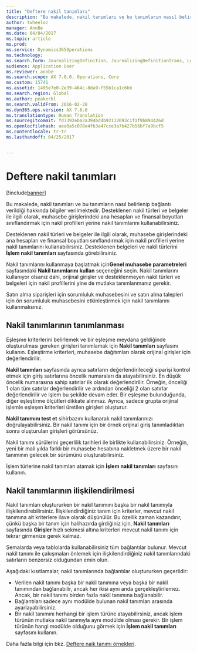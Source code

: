```yaml
---
title: "Deftere nakil tanımları"
description: "Bu makalede, nakil tanımları ve bu tanımların nasıl belirlenip bağlantı verildiği hakkında bilgiler verilmektedir. Desteklenen nakil türleri ve belgeler ile ilgili olarak, muhasebe girişlerindeki ana hesapları ve finansal boyutları sınıflandırmak için nakil profilleri yerine nakil tanımlarını kullanabilirsiniz."
author: twheeloc
manager: AnnBe
ms.date: 04/04/2017
ms.topic: article
ms.prod: 
ms.service: Dynamics365Operations
ms.technology: 
ms.search.form: JournalizingDefinition, JournalizingDefinitionTrans, LedgerParameters
audience: Application User
ms.reviewer: annbe
ms.search.scope: AX 7.0.0, Operations, Core
ms.custom: 15741
ms.assetid: 1495e7e0-2e39-464c-8da9-f55b1ca1c6bb
ms.search.region: Global
ms.author: peakerbl
ms.search.validFrom: 2016-02-28
ms.dyn365.ops.version: AX 7.0.0
ms.translationtype: Human Translation
ms.sourcegitcommit: fd3392eba3a394bd4b92112093c1f1f9b894426d
ms.openlocfilehash: aea0a5c078e4fb3a47cce3a7b427b56bf7a9bcf5
ms.contentlocale: tr-tr
ms.lasthandoff: 04/25/2017


---
```


# <a name="posting-definitions"></a>Deftere nakil tanımları

[!include[banner](../includes/banner.md)]


Bu makalede, nakil tanımları ve bu tanımların nasıl belirlenip bağlantı verildiği hakkında bilgiler verilmektedir. Desteklenen nakil türleri ve belgeler ile ilgili olarak, muhasebe girişlerindeki ana hesapları ve finansal boyutları sınıflandırmak için nakil profilleri yerine nakil tanımlarını kullanabilirsiniz.

Desteklenen nakil türleri ve belgeler ile ilgili olarak, muhasebe girişlerindeki ana hesapları ve finansal boyutları sınıflandırmak için nakil profilleri yerine nakil tanımlarını kullanabilirsiniz. Desteklenen belgeleri ve nakil türlerini **İşlem nakil tanımları** sayfasında görebilirsiniz. 

Nakil tanımlarını kullanmaya başlatmak için**Genel muhasebe parametreleri** sayfasındaki **Nakil tanımlarını kullan** seçeneğini seçin. Nakil tanımlarını kullanıyor olsanız dahi, orijinal girişler ve desteklenmeyen nakil türleri ve belgeleri için nakil profillerini yine de mutlaka tanımlanmanız gerekir. 

Satın alma siparişleri için sorumluluk muhasebesini ve satın alma talepleri için ön sorumluluk muhasebesini etkinleştirmek için nakil tanımlarını kullanmalısınız.

## <a name="defining-posting-definitions"></a>Nakil tanımlarının tanımlanması
Eşleşme kriterlerini belirlemek ve bir eşleşme meydana geldiğinde oluşturulması gereken girişleri tanımlamak için **Nakil tanımları** sayfasını kullanın. Eşleştirme kriterleri, muhasebe dağıtımları olarak orijinal girişler için değerlendirilir. 

**Nakil tanımları** sayfasında ayrıca satırların değerlendirileceği siparişi kontrol etmek için giriş satırlarına öncelik numaraları da atayabilirsiniz. En düşük öncelik numarasına sahip satırlar ilk olarak değerlendirilir. Örneğin, önceliği 1 olan tüm satırlar değerlendirilir ve ardından önceliği 2 olan satırlar değerlendirilir ve işlem bu şekilde devam eder. Bir eşleşme bulunduğunda, diğer eşleştirme ölçütleri dikkate alınmaz. Ayrıca, sadece grupta orijinal işlemle eşleşen kriterleri üretilen girişleri oluşturur. 

**Nakil tanımını test et** sihirbazını kullanarak nakil tanımlarınızı doğrulayabilirsiniz. Bir nakil tanımı için bir örnek orijinal giriş tanımladıktan sonra oluşturulan girişleri görürsünüz. 

Nakil tanımı sürülerini geçerlilik tarihleri ile birlikte kullanabilirsiniz. Örneğin, yeni bir mali yılda farklı bir muhasebe hesabına nakletmek üzere bir nakil tanımının gelecek bir sürümünü oluşturabilirsiniz. 

İşlem türlerine nakil tanımları atamak için **İşlem nakil tanımları** sayfasını kullanın.

## <a name="linking-posting-definitions"></a>Nakil tanımlarının ilişkilendirilmesi
Nakil tanımları oluştururken bir nakil tanımını başka bir nakil tanımıyla ilişkilendirebilirsiniz. İlişkilendirdiğiniz tanım için kriterler, mevcut nakil tanımına ait kriterlere ilave olarak düşünülür. Bu özellik zaman kazandırır, çünkü başka bir tanım için halihazırda girdiğiniz için, **Nakil tanımları** sayfasında **Girişler** hızlı sekmesi altına kriterleri mevcut nakil tanımı için tekrar girmenize gerek kalmaz. 

Şemalarda veya tablolarda kullanabilirsiniz tüm bağlantılar bulunur. Mevcut nakil tanımı ile çakışmaları önlemek için ilişkilendirdiğiniz nakil tanımlarındaki satırların benzersiz olduğundan emin olun. 

Aşağıdaki kısıtlamalar, nakil tanımlarında bağlantılar oluştururken geçerlidir:

-   Verilen nakil tanımı başka bir nakil tanımına veya başka bir nakil tanımından bağlanabilir, ancak her ikisi aynı anda gerçekleştirilemez. Ancak, bir nakil tanımı birden fazla nakil tanımına bağlanabilir.
-   Bağlantıları sadece aynı modülde bulunan nakil tanımları arasında ayarlayabilirsiniz.
-   Bir nakil tanımını herhangi bir işlem türüne atayabilirsiniz, ancak işlem türünün mutlaka nakil tanımıyla aynı modülde olması gerekir. Bir işlem türünün hangi modülde olduğunu görmek için **İşlem nakil tanımları** sayfasını kullanın.


Daha fazla bilgi için bkz. [Deftere naik tanımı örnekleri](example-posting-definitions.md). 



